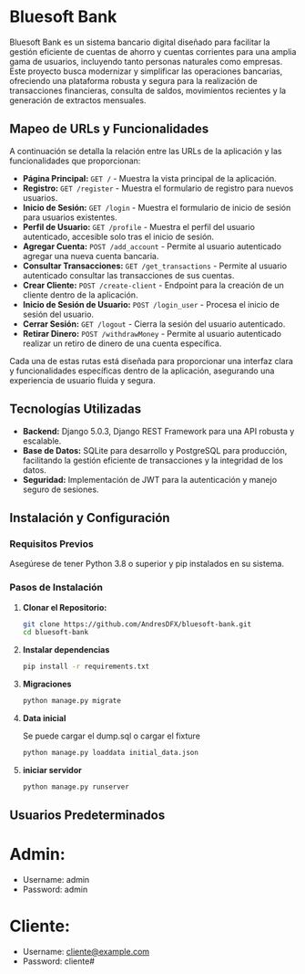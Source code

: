 # Bluesoft Bank

Bluesoft Bank es un sistema bancario digital diseñado para facilitar la gestión eficiente de cuentas de ahorro y cuentas corrientes para una amplia gama de usuarios, incluyendo tanto personas naturales como empresas. Este proyecto busca modernizar y simplificar las operaciones bancarias, ofreciendo una plataforma robusta y segura para la realización de transacciones financieras, consulta de saldos, movimientos recientes y la generación de extractos mensuales.

## Mapeo de URLs y Funcionalidades

A continuación se detalla la relación entre las URLs de la aplicación y las funcionalidades que proporcionan:

- **Página Principal:** `GET /` - Muestra la vista principal de la aplicación.
- **Registro:** `GET /register` - Muestra el formulario de registro para nuevos usuarios.
- **Inicio de Sesión:** `GET /login` - Muestra el formulario de inicio de sesión para usuarios existentes.
- **Perfil de Usuario:** `GET /profile` - Muestra el perfil del usuario autenticado, accesible solo tras el inicio de sesión.
- **Agregar Cuenta:** `POST /add_account` - Permite al usuario autenticado agregar una nueva cuenta bancaria.
- **Consultar Transacciones:** `GET /get_transactions` - Permite al usuario autenticado consultar las transacciones de sus cuentas.
- **Crear Cliente:** `POST /create-client` - Endpoint para la creación de un cliente dentro de la aplicación.
- **Inicio de Sesión de Usuario:** `POST /login_user` - Procesa el inicio de sesión del usuario.
- **Cerrar Sesión:** `GET /logout` - Cierra la sesión del usuario autenticado.
- **Retirar Dinero:** `POST /withdrawMoney` - Permite al usuario autenticado realizar un retiro de dinero de una cuenta específica.

Cada una de estas rutas está diseñada para proporcionar una interfaz clara y funcionalidades específicas dentro de la aplicación, asegurando una experiencia de usuario fluida y segura.

## Tecnologías Utilizadas

- **Backend:** Django 5.0.3, Django REST Framework para una API robusta y escalable.
- **Base de Datos:** SQLite para desarrollo y PostgreSQL para producción, facilitando la gestión eficiente de transacciones y la integridad de los datos.
- **Seguridad:** Implementación de JWT para la autenticación y manejo seguro de sesiones.

## Instalación y Configuración

### Requisitos Previos

Asegúrese de tener Python 3.8 o superior y pip instalados en su sistema.

### Pasos de Instalación

1. **Clonar el Repositorio:**
   ```bash
   git clone https://github.com/AndresDFX/bluesoft-bank.git
   cd bluesoft-bank

2. **Instalar dependencias**
    ```bash
    pip install -r requirements.txt

3. **Migraciones**
    ```bash
    python manage.py migrate

4. **Data inicial**

    Se puede cargar el dump.sql o cargar el fixture
    ```bash
    python manage.py loaddata initial_data.json

5. **iniciar servidor**
    ```bash
    python manage.py runserver


## Usuarios Predeterminados
# Admin:
- Username: admin
- Password: admin

# Cliente:
- Username: cliente@example.com
- Password: cliente#